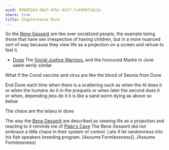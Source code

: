 ```yaml
---
uuid: 909d55bd-60e7-4fbc-8217-7c4949f1dc2a
share: true
title: Chapterhouse Dune
---
```

So the [Bene Gesserit](../8e284456-7454-4f1d-aff4-9ab9c32f4855) are like over socialized people, the example being those that have sex irrespective of having children, but in a more nuanced sort of way because they view life as a projection on a screen and refuse to feel it.

* [Dune](../24229833-9146-4417-9a5a-0c46fa1efb1a)
The [Social Justice Warriors](../13fdc7a8-d4ec-4eff-9503-339e118635ff), and the honoured Madre in June seem eerily similar

What if the Covid vaccine and virus are like the blood of Seonia from Dune

End Dune each time when there is a scattering such as when the AI does it or when the humans do it in the prequels or when later the second does it or when, depending jess do it it is like a sand worm dying as above so below

The chaos are the telaxu in dune

The way the [Bene Gesserit](../8e284456-7454-4f1d-aff4-9ab9c32f4855) are described as viewing life as a projection and reacting to it reminds me of [Plato's Cave](../f6ba6f77-bcce-4d1c-8094-ca97c37608a9)
The Bene Gesserit did not embrace a little chaos in their system of control. Leto II let randomness into his fish speakers breeding program. [Assume Formlessness](../Assume Formlessness)